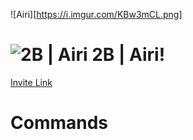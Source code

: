 ![Airi][https://i.imgur.com/KBw3mCL.png]
# ![2B | Airi](https://cdn.discordapp.com/avatars/676520944474259466/5b214acd59d324821e5a5c5cd33f749d.png?size=32) 2B | Airi!

[Invite Link](https://discordapp.com/oauth2/authorize?client_id=676520944474259466&permissions=268495926&scope=bot)
# Commands
